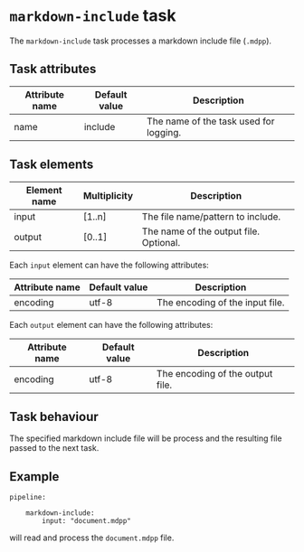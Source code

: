 # `markdown-include` task

The `markdown-include` task processes a markdown include file (`.mdpp`).

## Task attributes

| Attribute name | Default value | Description                            |
| -------------- | ------------- | -------------------------------------- |
| name           | include       | The name of the task used for logging. |

## Task elements

| Element name | Multiplicity | Description                            |
| ------------ | ------------ | -------------------------------------- |
| input        | [1..n]       | The file name/pattern to include.      |
| output       | [0..1]       | The name of the output file. Optional. |

Each `input` element can have the following attributes:

| Attribute name | Default value               | Description                     |
| -------------- | --------------------------- | ------------------------------- |
| encoding       | utf-8                       | The encoding of the input file. |

Each `output` element can have the following attributes:

| Attribute name | Default value               | Description                      |
| -------------- | --------------------------- | -------------------------------- |
| encoding       | utf-8                       | The encoding of the output file. |

## Task behaviour

The specified markdown include file will be process and the resulting file passed to the next task.

## Example

``` klartext
pipeline:

    markdown-include:
        input: "document.mdpp"
```

will read and process the `document.mdpp` file.
